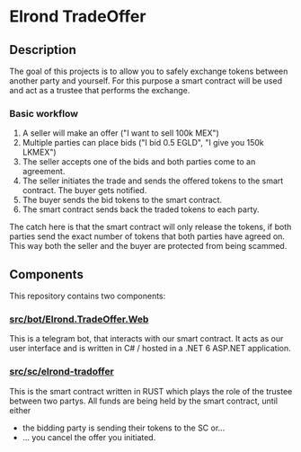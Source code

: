 # Elrond TradeOffer

## Description

The goal of this projects is to allow you to safely exchange tokens between another party and yourself. 
For this purpose a smart contract will be used and act as a trustee that performs the exchange.

### Basic workflow

1. A seller will make an offer ("I want to sell 100k MEX")
2. Multiple parties can place bids ("I bid 0.5 EGLD", "I give you 150k LKMEX")
3. The seller accepts one of the bids and both parties come to an agreement.
4. The seller initiates the trade and sends the offered tokens to the smart contract. The buyer gets notified.
5. The buyer sends the bid tokens to the smart contract.
6. The smart contract sends back the traded tokens to each party.

The catch here is that the smart contract will only release the tokens, if both parties send the exact number of tokens that both parties have agreed on.
This way both the seller and the buyer are protected from being scammed.

## Components

This repository contains two components:

### [src/bot/Elrond.TradeOffer.Web](https://github.com/janniksam/elrond-tradeoffer/tree/main/src/bot/Elrond.TradeOffer.Web)

This is a telegram bot, that interacts with our smart contract. It acts as our user interface and is written in C# / hosted in a .NET 6 ASP.NET application.

### [src/sc/elrond-tradoffer](https://github.com/janniksam/elrond-tradeoffer/tree/main/src/sc/elrondtradeoffer)

This is the smart contract written in RUST which plays the role of the trustee between two partys. All funds are being held by the smart contract, until either 
- the bidding party is sending their tokens to the SC or...
- ... you cancel the offer you initiated.

